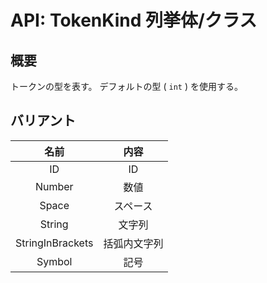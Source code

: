 # API: TokenKind 列挙体/クラス

## 概要

トークンの型を表す。
デフォルトの型 ( `int` ) を使用する。

## バリアント

|       名前       |     内容     |
| :--------------: | :----------: |
|        ID        |      ID      |
|      Number      |     数値     |
|      Space       |   スペース   |
|      String      |    文字列    |
| StringInBrackets | 括弧内文字列 |
|      Symbol      |     記号     |
